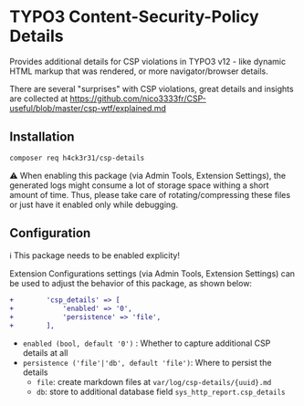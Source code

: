 # TYPO3 Content-Security-Policy Details

Provides additional details for CSP violations in TYPO3 v12 - like dynamic
HTML markup that was rendered, or more navigator/browser details.

There are several "surprises" with CSP violations, great details and insights
are collected at https://github.com/nico3333fr/CSP-useful/blob/master/csp-wtf/explained.md

## Installation

```bash
composer req h4ck3r31/csp-details
```

⚠️ When enabling this package (via Admin Tools, Extension Settings), the generated
logs might consume a lot of storage space withing a short amount of time. Thus, please
take care of rotating/compressing these files or just have it enabled only while debugging.

## Configuration

ℹ️ This package needs to be enabled explicity!

Extension Configurations settings (via Admin Tools, Extension Settings)
can be used to adjust the behavior of this package, as shown below:

```patch
+        'csp_details' => [
+            'enabled' => '0',
+            'persistence' => 'file',
+        ],
```

* `enabled (bool, default '0')` : Whether to capture additional CSP details at all
* `persistence ('file'|'db', default 'file')`: Where to persist the details
  + `file`: create markdown files at `var/log/csp-details/{uuid}.md`
  + `db`: store to additional database field `sys_http_report.csp_details`
